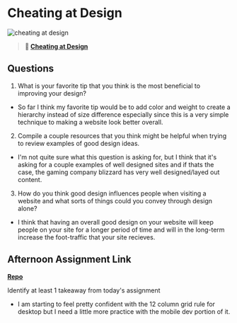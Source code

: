 # Cheating at Design

![cheating at design](https://bcw.blob.core.windows.net/public/img/courses/5247609446691139)

> **📖 [Cheating at Design](https://codeworksacademy.com/fs-student-guide/resources/wk1/04-Cheating-at-Design)**

## Questions

1. What is your favorite tip that you think is the most beneficial to improving your design?

- So far I think my favorite tip would be to add color and weight to create a hierarchy instead of size difference especially since this is a very simple technique to making a website look better overall.

2. Compile a couple resources that you think might be helpful when trying to review examples of good design ideas.

- I'm not quite sure what this question is asking for, but I think that it's asking for a couple examples of well designed sites and if thats the case, the gaming company blizzard has very well designed/layed out content.

3. How do you think good design influences people when visiting a website and what sorts of things could you convey through design alone?

- I think that having an overall good design on your website will keep people on your site for a longer period of time and will in the long-term increase the foot-traffic that your site recieves. 

## Afternoon Assignment Link

**[Repo](https://github.com/PKILB/day-3-afternoon-challenge)**

Identify at least 1 takeaway from today's assignment

- I am starting to feel pretty confident with the 12 column grid rule for desktop but I need a little more practice with the mobile dev portion of it.